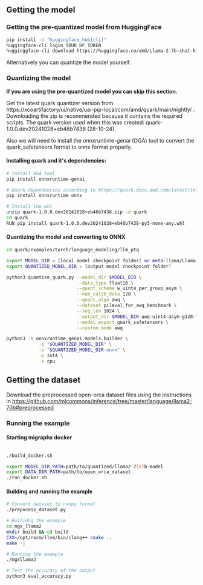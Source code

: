 ## Getting the model

### Getting the pre-quantized model from HuggingFace
```bash
pip install -U "huggingface_hub[cli]"
huggingface-cli login YOUR_HF_TOKEN
hugginggface-cli download https://huggingface.co/amd/Llama-2-7b-chat-hf-awq-int4-asym-gs128-onnx
```
Alternatively you can quantize the model yourself.

### Quantizing the model

**If you are using the pre-quantized model you can skip this section.**

Get the latest quark quantizer version from https://xcoartifactory/ui/native/uai-pip-local/com/amd/quark/main/nightly/ . Downloading the zip is recommended because it contains the required scripts. The quark version used when this was created: quark-1.0.0.dev20241028+eb46b7438 (28-10-24).

Also we will need to install the onnxruntime-genai (OGA) tool to convert the quark_safetensors format to onnx format properly. 

#### Installing quark and it's dependencies:
```bash
# install OGA tool
pip install onnxruntime-genai

# Quark dependencies according to https://quark.docs.amd.com/latest/install.html, we assume pytorch is already installed. You can use the following base docker image which has torch installed: rocm/pytorch:rocm6.2.2_ubuntu20.04_py3.9_pytorch_release_2.2.1 
pip install onnxruntime onnx

# Install the whl
unzip quark-1.0.0.dev20241028+eb46b7438.zip -d quark
cd quark
RUN pip install quark-1.0.0.dev20241028+eb46b7438-py3-none-any.whl
```

#### Quantizing the model and converting to ONNX
```bash
cd quark/examples/torch/language_modeling/llm_ptq

export MODEL_DIR = [local model checkpoint folder] or meta-llama/Llama-2-7b-chat-hf or meta-llama/Llama-2-70b-chat-hf
export QUANTIZED_MODEL_DIR = [output model checkpoint folder]

python3 quantize_quark.py --model_dir $MODEL_DIR \
                          --data_type float16 \
                          --quant_scheme w_uint4_per_group_asym \
                          --num_calib_data 128 \
                          --quant_algo awq \
                          --dataset pileval_for_awq_benchmark \
                          --seq_len 1024 \
                          --output_dir $MODEL_DIR-awq-uint4-asym-g128-f16 \
                          --model_export quark_safetensors \
                          --custom_mode awq

python3 -m onnxruntime_genai.models.builder \
            -i "$QUANTIZED_MODEL_DIR" \
            -o "$QUANTIZED_MODEL_DIR-onnx" \
            -p int4 \
            -e cpu
```

## Getting the dataset

Download the preprocessed open-orca dataset files using the instructions in https://github.com/mlcommons/inference/tree/master/language/llama2-70b#preprocessed

### Running the example

#### Starting migraphx docker

```bash

./build_docker.sh

export MODEL_DIR_PATH=path/to/quantized/llama2-7[0]b-model
export DATA_DIR_PATH=path/to/open_orca_dataset
./run_docker.sh
```

#### Building and running the example

```bash
# Convert dataset to numpy format
./prepocess_dataset.py

# Builidng the example
cd mgx_llama2
mkdir build && cd build
CXX=/opt/rocm/llvm/bin/clang++ cmake ..
make -j

# Running the example
./mgxllama2

# Test the accuracy of the output
python3 eval_accuracy.py
```
